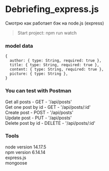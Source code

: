 # Debriefing_express.js

Смотрю как работает бэк на node.js (express)

> Start project: npm run watch

### model data

```
{
  author: { type: String, required: true },
  title: { type: String, required: true },
  content: { type: String, required: true },
  picture: { type: String },
}
```

### You can test with Postman  

Get all posts     - GET    - '/api/posts'  
Get one post by id     - GET    - '/api/posts/:id'  
Create post       - POST   -  '/api/posts'  
Update post       - PUT    - '/api/posts'  
Delete post by id - DELETE - '/api/posts/:id'  

### Tools  

node version 14.17.5  
npm version 6.14.14  
express.js  
mongoose  
